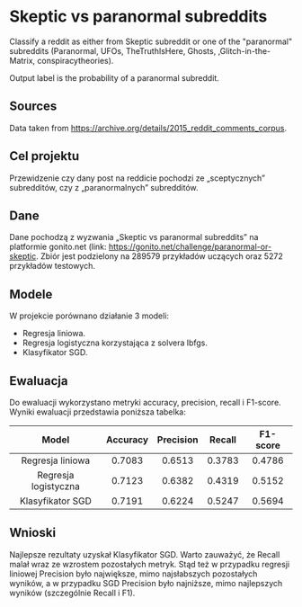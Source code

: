 Skeptic vs paranormal subreddits
================================

Classify a reddit as either from Skeptic subreddit or one of the
"paranormal" subreddits (Paranormal, UFOs, TheTruthIsHere, Ghosts,
,Glitch-in-the-Matrix, conspiracytheories).

Output label is the probability of a paranormal subreddit.

Sources
-------

Data taken from <https://archive.org/details/2015_reddit_comments_corpus>.


## Cel projektu
Przewidzenie czy dany post na reddicie pochodzi ze „sceptycznych” subredditów, czy z „paranormalnych” subredditów.

## Dane
Dane pochodzą z wyzwania „Skeptic vs paranormal subreddits” na platformie gonito.net (link: https://gonito.net/challenge/paranormal-or-skeptic.
Zbiór jest podzielony na 289579 przykładów uczących oraz 5272 przykładów testowych.

## Modele
W projekcie porównano działanie 3 modeli:
* Regresja liniowa.
* Regresja logistyczna korzystająca z solvera lbfgs.
* Klasyfikator SGD.

## Ewaluacja
Do ewaluacji wykorzystano metryki accuracy, precision, recall i F1-score. Wyniki ewaluacji przedstawia poniższa tabelka:

Model | Accuracy | Precision | Recall | F1-score
| :---: | :---: | :---: | :---: | :---: |
Regresja liniowa  | 0.7083 | 0.6513 | 0.3783 | 0.4786
Regresja logistyczna  | 0.7123 | 0.6382 | 0.4319 | 0.5152
Klasyfikator SGD  | 0.7191 | 0.6224 | 0.5247 | 0.5694

## Wnioski
Najlepsze rezultaty uzyskał Klasyfikator SGD. Warto zauważyć, że Recall malał wraz ze wzrostem pozostałych metryk. Stąd też w przypadku regresji liniowej Precision było największe, mimo najsłabszych pozostałych wyników, a w przypadku SGD Precision było najniższe, mimo najlepszych wyników (szczególnie Recall i F1).
